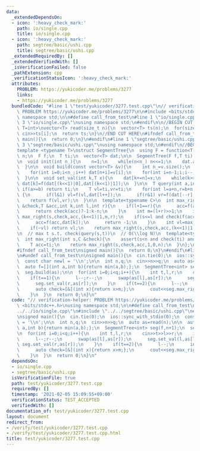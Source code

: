 ```yaml
---
data:
  _extendedDependsOn:
  - icon: ':heavy_check_mark:'
    path: io/single.cpp
    title: io/single.cpp
  - icon: ':heavy_check_mark:'
    path: segtree/basic/ushi.cpp
    title: segtree/basic/ushi.cpp
  _extendedRequiredBy: []
  _extendedVerifiedWith: []
  _isVerificationFailed: false
  _pathExtension: cpp
  _verificationStatusIcon: ':heavy_check_mark:'
  attributes:
    PROBLEM: https://yukicoder.me/problems/3277
    links:
    - https://yukicoder.me/problems/3277
  bundledCode: "#line 1 \"test/yukicoder/3277.test.cpp\"\n// verification-helper:\
    \ PROBLEM https://yukicoder.me/problems/3277\n\n#include <bits/stdc++.h>\nusing\
    \ namespace std;\n\n#define call_from_test\n#line 1 \"io/single.cpp\"\n\n#line\
    \ 3 \"io/single.cpp\"\nusing namespace std;\n#endif\n\n//BEGIN CUT HERE\ntemplate<typename\
    \ T=int>\nvector<T> read(size_t n){\n  vector<T> ts(n);\n  for(size_t i=0;i<n;i++)\
    \ cin>>ts[i];\n  return ts;\n}\n//END CUT HERE\n#ifndef call_from_test\nsigned\
    \ main(){\n  return 0;\n}\n#endif\n#line 1 \"segtree/basic/ushi.cpp\"\n\n#line\
    \ 3 \"segtree/basic/ushi.cpp\"\nusing namespace std;\n#endif\n//BEGIN CUT HERE\n\
    template <typename T>\nstruct SegmentTree{\n  using F = function<T(T,T)>;\n  int\
    \ n;\n  F f;\n  T ti;\n  vector<T> dat;\n\n  SegmentTree(F f,T ti):f(f),ti(ti){}\n\
    \n  void init(int n_){\n    n=1;\n    while(n<n_) n<<=1;\n    dat.assign(n<<1,ti);\n\
    \  }\n\n  void build(const vector<T> &v){\n    int n_=v.size();\n    init(n_);\n\
    \    for(int i=0;i<n_;i++) dat[n+i]=v[i];\n    for(int i=n-1;i;i--)\n      dat[i]=f(dat[(i<<1)|0],dat[(i<<1)|1]);\n\
    \  }\n\n  void set_val(int k,T x){\n    dat[k+=n]=x;\n    while(k>>=1)\n     \
    \ dat[k]=f(dat[(k<<1)|0],dat[(k<<1)|1]);\n  }\n\n  T query(int a,int b){\n   \
    \ if(a>=b) return ti;\n    T vl=ti,vr=ti;\n    for(int l=a+n,r=b+n;l<r;l>>=1,r>>=1)\
    \ {\n      if(l&1) vl=f(vl,dat[l++]);\n      if(r&1) vr=f(dat[--r],vr);\n    }\n\
    \    return f(vl,vr);\n  }\n\n  template<typename C>\n  int max_right(int s,C\
    \ &check,T &acc,int k,int l,int r){\n    if(l+1==r){\n      acc=f(acc,dat[k]);\n\
    \      return check(acc)?-1:k-n;\n    }\n    int m=(l+r)>>1;\n    if(m<=s) return\
    \ max_right(s,check,acc,(k<<1)|1,m,r);\n    if(s<=l and check(f(acc,dat[k]))){\n\
    \      acc=f(acc,dat[k]);\n      return -1;\n    }\n    int vl=max_right(s,check,acc,(k<<1)|0,l,m);\n\
    \    if(~vl) return vl;\n    return max_right(s,check,acc,(k<<1)|1,m,r);\n  }\n\
    \n  // max t s.t. check(query(s,t))\n  // O(\\log N)\n  template<typename C>\n\
    \  int max_right(int s,C &check){\n    assert(s<n and check(ti) and not check(query(s,n)));\n\
    \    T acc=ti;\n    return max_right(s,check,acc,1,0,n);\n  }\n};\n//END CUT HERE\n\
    #ifndef call_from_test\nsigned main(){\n  return 0;\n}\n#endif\n#line 9 \"test/yukicoder/3277.test.cpp\"\
    \n#undef call_from_test\n\nsigned main(){\n  cin.tie(0);\n  ios::sync_with_stdio(0);\n\
    \  const char newl = '\\n';\n\n  int n,q;\n  cin>>n>>q;\n  auto as=read(n);\n\n\
    \  auto f=[](int a,int b){return min(a,b);};\n  SegmentTree<int> seg(f,n+1);\n\
    \  seg.build(as);\n\n  for(int i=0;i<q;i++){\n    int t,l,r;\n    cin>>t>>l>>r;\n\
    \    if(t==1){\n      l--;r--;\n      swap(as[l],as[r]);\n      seg.set_val(l,as[l]);\n\
    \      seg.set_val(r,as[r]);\n    }\n    if(t==2){\n      l--;\n      int m=seg.query(l,r);\n\
    \      auto check=[&](int x){return x>m;};\n      cout<<seg.max_right(l,check)+1<<newl;\n\
    \    }\n  }\n  return 0;\n}\n"
  code: "// verification-helper: PROBLEM https://yukicoder.me/problems/3277\n\n#include\
    \ <bits/stdc++.h>\nusing namespace std;\n\n#define call_from_test\n#include \"\
    ../../io/single.cpp\"\n#include \"../../segtree/basic/ushi.cpp\"\n#undef call_from_test\n\
    \nsigned main(){\n  cin.tie(0);\n  ios::sync_with_stdio(0);\n  const char newl\
    \ = '\\n';\n\n  int n,q;\n  cin>>n>>q;\n  auto as=read(n);\n\n  auto f=[](int\
    \ a,int b){return min(a,b);};\n  SegmentTree<int> seg(f,n+1);\n  seg.build(as);\n\
    \n  for(int i=0;i<q;i++){\n    int t,l,r;\n    cin>>t>>l>>r;\n    if(t==1){\n\
    \      l--;r--;\n      swap(as[l],as[r]);\n      seg.set_val(l,as[l]);\n     \
    \ seg.set_val(r,as[r]);\n    }\n    if(t==2){\n      l--;\n      int m=seg.query(l,r);\n\
    \      auto check=[&](int x){return x>m;};\n      cout<<seg.max_right(l,check)+1<<newl;\n\
    \    }\n  }\n  return 0;\n}\n"
  dependsOn:
  - io/single.cpp
  - segtree/basic/ushi.cpp
  isVerificationFile: true
  path: test/yukicoder/3277.test.cpp
  requiredBy: []
  timestamp: '2021-02-05 15:09:55+09:00'
  verificationStatus: TEST_ACCEPTED
  verifiedWith: []
documentation_of: test/yukicoder/3277.test.cpp
layout: document
redirect_from:
- /verify/test/yukicoder/3277.test.cpp
- /verify/test/yukicoder/3277.test.cpp.html
title: test/yukicoder/3277.test.cpp
---
```

